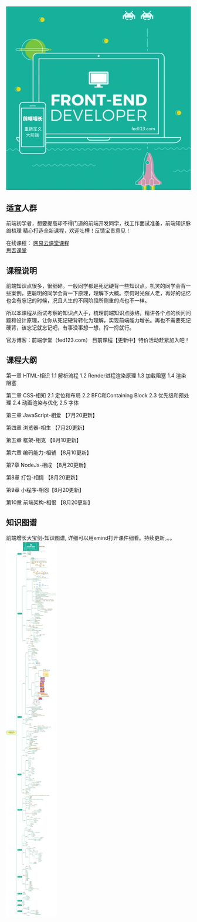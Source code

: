 ![前端增长大宝剑](./course.jpg)
## 适宜人群
前端初学者，想要提高却不得门道的前端开发同学，找工作面试准备，前端知识脉络梳理
精心打造全新课程，欢迎吐槽！反馈宝贵意见！

在线课程： 
[网易云课堂课程](https://study.163.com/course/courseMain.htm?courseId=1209400904)      
[思否课堂](https://segmentfault.com/ls/1650000019681091)

## 课程说明
前端知识点很多，很细碎。一般同学都是死记硬背一些知识点。机灵的同学会背一些案例，更聪明的同学会背一下原理，理解下大概。奈何时光催人老，再好的记忆也会有忘记的时候，况且人生的不同阶段所侧重的点也不一样。

所以本课程从面试考察的知识点入手，梳理前端知识点脉络，精讲各个点的长问问题和设计原理，让你从死记硬背转化为理解，实现前端能力增长。再也不需要死记硬背，该忘记就忘记吧，有事没事想一想，捋一捋就行。

官方博客：前端学堂（fed123.com）
目前课程【更新中】特价活动赶紧加入吧！

## 课程大纲
第一章 HTML-相识
1.1 解析流程
1.2 Render进程渲染原理
1.3 加载阻塞
1.4 渲染阻塞

第二章 CSS-相知
2.1 定位和布局
2.2 BFC和Containing Block
2.3 优先级和预处理
2.4 动画渲染与优化
2.5 字体

第三章 JavaScript-相爱 【7月20更新】

第四章 浏览器-相生 【7月20更新】

第五章 框架-相克 【8月10更新】

第六章 编码能力-相辅 【8月10更新】

第7章 NodeJs-相成 【8月20更新】

第8章 打包-相情 【8月20更新】

第9章  小程序-相怨【8月20更新】

第10章  前端架构-相恨 【8月20更新】

## 知识图谱
前端增长大宝剑-知识图谱, 详细可以用xmind打开课件细看。持续更新。。。
![前端增长大宝剑](./outline.png)
